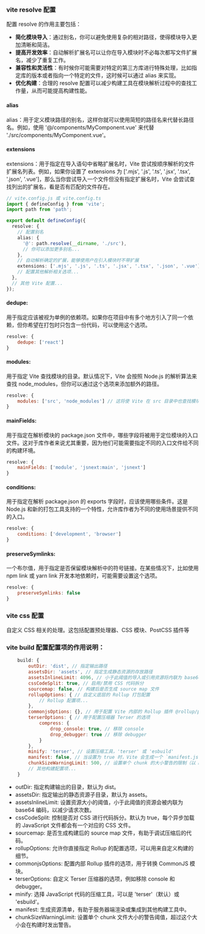 ### vite resolve 配置
配置 resolve 的作用主要包括：

- **简化模块导入**：通过别名，你可以避免使用复杂的相对路径，使得模块导入更加清晰和简洁。
- **提高开发效率**：自动解析扩展名可以让你在导入模块时不必每次都写文件扩展名，减少了重复工作。
- **兼容性和灵活性**：有时候你可能需要对特定的第三方库进行特殊处理，比如指定库的版本或者指向一个特定的文件，这时候可以通过 alias 来实现。
- **优化构建**：合理的 resolve 配置可以减少构建工具在模块解析过程中的查找工作量，从而可能提高构建性能。

#### alias
alias：用于定义模块路径的别名，这样你就可以使用简短的路径名来代替长路径名。例如，使用 '@/components/MyComponent.vue' 来代替 './src/components/MyComponent.vue'。

#### extensions
extensions：用于指定在导入语句中省略扩展名时，Vite 尝试按顺序解析的文件扩展名列表。例如，如果你设置了 extensions 为 ['.mjs', '.js', '.ts', '.jsx', '.tsx', '.json', '.vue']，那么当你尝试导入一个文件但没有指定扩展名时，Vite 会尝试查找列出的扩展名，看是否有匹配的文件存在。

```ts
// vite.config.js 或 vite.config.ts
import { defineConfig } from 'vite';
import path from 'path';

export default defineConfig({
  resolve: {
    // 配置别名
    alias: {
      '@': path.resolve(__dirname, './src'),
      // 你可以添加更多别名...
    },
    // 自动解析确定的扩展，能够使用户在引入模块时不带扩展
    extensions: ['.mjs', '.js', '.ts', '.jsx', '.tsx', '.json', '.vue'],
    // 配置其他解析相关选项...
  },
  // 其他 Vite 配置...
});
```

#### dedupe:
用于指定应该被视为单例的依赖项。如果你在项目中有多个地方引入了同一个依赖，但你希望在打包时只包含一份代码，可以使用这个选项。

```javascript
resolve: {
    dedupe: ['react']
}
```

#### modules:
用于指定 Vite 查找模块的目录。默认情况下，Vite 会按照 Node.js 的解析算法来查找 node_modules，但你可以通过这个选项来添加额外的路径。

```javascript
resolve: {
    modules: ['src', 'node_modules'] // 这将使 Vite 在 src 目录中也查找模块
}
```

#### mainFields:
用于指定在解析模块的 package.json 文件中，哪些字段将被用于定位模块的入口文件。这对于库作者来说尤其重要，因为他们可能需要指定不同的入口文件给不同的构建环境。

```javascript
resolve: {
    mainFields: ['module', 'jsnext:main', 'jsnext']
}
```
#### conditions:
用于指定在解析 package.json 的 exports 字段时，应该使用哪些条件。这是 Node.js 和新的打包工具支持的一个特性，允许库作者为不同的使用场景提供不同的入口。

```javascript
resolve: {
    conditions: ['development', 'browser']
}
```

#### preserveSymlinks:
一个布尔值，用于指定是否保留模块解析中的符号链接。在某些情况下，比如使用 npm link 或 yarn link 开发本地依赖时，可能需要设置这个选项。

```javascript
resolve: {
    preserveSymlinks: false
}
```


### vite css 配置
自定义 CSS 相关的处理。这包括配置预处理器、CSS 模块、PostCSS 插件等



### vite build 配置配置项的作用说明：
```js
    build: {
		outDir: 'dist', // 指定输出路径
		assetsDir: 'assets', // 指定生成静态资源的存放路径
		assetsInlineLimit: 4096, // 小于此阈值的导入或引用资源将内联为 base64 编码，以减少 HTTP 请求
		cssCodeSplit: true, // 启用/禁用 CSS 代码拆分
		sourcemap: false, // 构建后是否生成 source map 文件
		rollupOptions: { // 自定义底层的 Rollup 打包配置
		 	// Rollup 配置项...
		},
		commonjsOptions: {}, // 用于配置 Vite 内部的 Rollup 插件 @rollup/plugin-commonjs 的选项
		terserOptions: { // 用于配置压缩器 Terser 的选项
			compress: {
				drop_console: true, // 移除 console
				drop_debugger: true // 移除 debugger
			}
		},
		minify: 'terser', // 设置压缩工具，'terser' 或 'esbuild'
		manifest: false, // 当设置为 true 时，Vite 会生成一个 `manifest.json` 文件，包含了没有 hash 的文件名和带 hash 的文件名的映射
		chunkSizeWarningLimit: 500, // 设置单个 chunk 的大小警告的限制（以 KB 为单位）
		// 其他构建配置项...
	}
```

- outDir: 指定构建输出的目录，默认为 dist。
- assetsDir: 指定输出的静态资源子目录，默认为 assets。
- assetsInlineLimit: 设置资源大小的阈值，小于此阈值的资源会被内联为 base64 编码，以减少请求次数。
- cssCodeSplit: 控制是否对 CSS 进行代码拆分。默认为 true，每个异步加载的 JavaScript 文件都会有一个对应的 CSS 文件。
- sourcemap: 是否生成构建后的 source map 文件，有助于调试压缩后的代码。
- rollupOptions: 允许你直接指定 Rollup 的配置选项，可以用来自定义构建的细节。
- commonjsOptions: 配置内部 Rollup 插件的选项，用于转换 CommonJS 模块。
- terserOptions: 自定义 Terser 压缩器的选项，例如移除 console 和 debugger。
- minify: 选择 JavaScript 代码的压缩工具，可以是 'terser'（默认）或 'esbuild'。
- manifest: 生成资源清单，有助于服务器端渲染或集成到其他构建工具中。
- chunkSizeWarningLimit: 设置单个 chunk 文件大小的警告阈值，超过这个大小会在构建时发出警告。